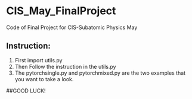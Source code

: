 # CIS_May_FinalProject
Code of Final Project for CIS-Subatomic Physics May

## Instruction:

1. First import utils.py
2. Then Follow the instruction in the utils.py
3. The pytorchsingle.py and pytorchmixed.py are the two examples that you want to take a look.

##GOOD LUCK!